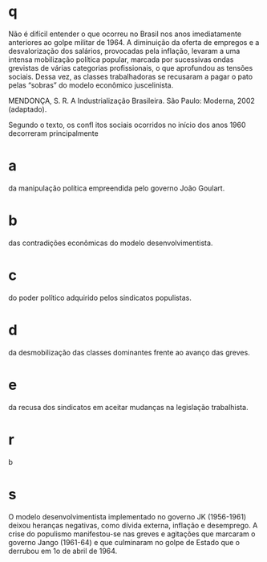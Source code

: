 # q
Não é difícil entender o que ocorreu no Brasil nos anos imediatamente anteriores ao golpe militar de 1964. A diminuição da oferta de empregos e a desvalorização dos salários, provocadas pela inflação, levaram a uma intensa mobilização política popular, marcada por sucessivas ondas grevistas de várias categorias profissionais, o que aprofundou as tensões sociais. Dessa vez, as classes trabalhadoras se recusaram a pagar o pato pelas “sobras” do modelo econômico juscelinista.

MENDONÇA, S. R. A Industrialização Brasileira. São Paulo: Moderna, 2002 (adaptado).

Segundo o texto, os confl itos sociais ocorridos no início dos anos 1960 decorreram principalmente

# a
da manipulação política empreendida pelo governo João Goulart.

# b
das contradições econômicas do modelo desenvolvimentista.

# c
do poder político adquirido pelos sindicatos populistas.

# d
da desmobilização das classes dominantes frente ao avanço das greves.

# e
da recusa dos sindicatos em aceitar mudanças na legislação trabalhista.

# r
b

# s
O modelo desenvolvimentista implementado no governo JK (1956-1961) deixou heranças negativas, como dívida externa, inflação e desemprego. A crise do populismo manifestou-se nas greves e agitações que marcaram o governo Jango (1961-64) e que culminaram no golpe de Estado que o derrubou em 1o de abril de 1964.

